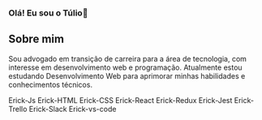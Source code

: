 ### Olá! Eu sou o Túlio👋
## Sobre mim

Sou advogado em transição de carreira para a área de tecnologia, com interesse em desenvolvimento web e programação. Atualmente estou estudando Desenvolvimento Web para aprimorar minhas habilidades e conhecimentos técnicos.

Erick-Js Erick-HTML Erick-CSS Erick-React Erick-Redux Erick-Jest Erick-Trello Erick-Slack Erick-vs-code
